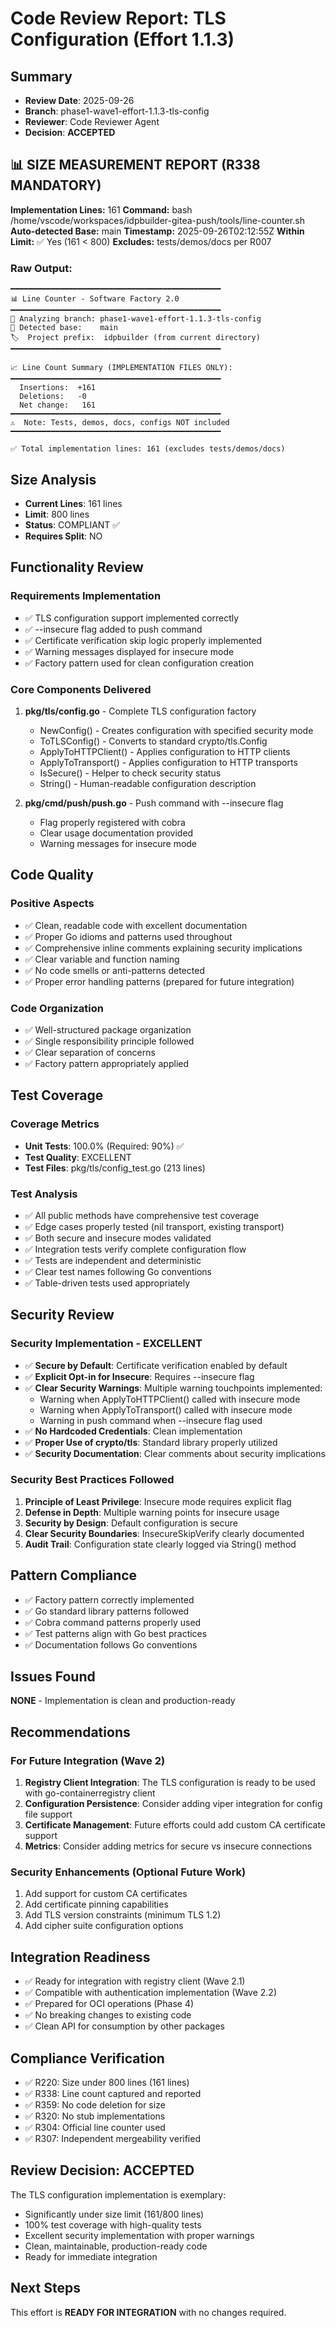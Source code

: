 # Code Review Report: TLS Configuration (Effort 1.1.3)

## Summary
- **Review Date**: 2025-09-26
- **Branch**: phase1-wave1-effort-1.1.3-tls-config
- **Reviewer**: Code Reviewer Agent
- **Decision**: **ACCEPTED**

## 📊 SIZE MEASUREMENT REPORT (R338 MANDATORY)
**Implementation Lines:** 161
**Command:** bash /home/vscode/workspaces/idpbuilder-gitea-push/tools/line-counter.sh
**Auto-detected Base:** main
**Timestamp:** 2025-09-26T02:12:55Z
**Within Limit:** ✅ Yes (161 < 800)
**Excludes:** tests/demos/docs per R007

### Raw Output:
```
━━━━━━━━━━━━━━━━━━━━━━━━━━━━━━━━━━━━━━━━━━━━━━━
📊 Line Counter - Software Factory 2.0
━━━━━━━━━━━━━━━━━━━━━━━━━━━━━━━━━━━━━━━━━━━━━━━
📌 Analyzing branch: phase1-wave1-effort-1.1.3-tls-config
🎯 Detected base:    main
🏷️  Project prefix:  idpbuilder (from current directory)
━━━━━━━━━━━━━━━━━━━━━━━━━━━━━━━━━━━━━━━━━━━━━━━

📈 Line Count Summary (IMPLEMENTATION FILES ONLY):
━━━━━━━━━━━━━━━━━━━━━━━━━━━━━━━━━━━━━━━━━━━━━━━
  Insertions:  +161
  Deletions:   -0
  Net change:   161
━━━━━━━━━━━━━━━━━━━━━━━━━━━━━━━━━━━━━━━━━━━━━━━
⚠️  Note: Tests, demos, docs, configs NOT included
━━━━━━━━━━━━━━━━━━━━━━━━━━━━━━━━━━━━━━━━━━━━━━━

✅ Total implementation lines: 161 (excludes tests/demos/docs)
```

## Size Analysis
- **Current Lines**: 161 lines
- **Limit**: 800 lines
- **Status**: COMPLIANT ✅
- **Requires Split**: NO

## Functionality Review

### Requirements Implementation
- ✅ TLS configuration support implemented correctly
- ✅ --insecure flag added to push command
- ✅ Certificate verification skip logic properly implemented
- ✅ Warning messages displayed for insecure mode
- ✅ Factory pattern used for clean configuration creation

### Core Components Delivered
1. **pkg/tls/config.go** - Complete TLS configuration factory
   - NewConfig() - Creates configuration with specified security mode
   - ToTLSConfig() - Converts to standard crypto/tls.Config
   - ApplyToHTTPClient() - Applies configuration to HTTP clients
   - ApplyToTransport() - Applies configuration to HTTP transports
   - IsSecure() - Helper to check security status
   - String() - Human-readable configuration description

2. **pkg/cmd/push/push.go** - Push command with --insecure flag
   - Flag properly registered with cobra
   - Clear usage documentation provided
   - Warning messages for insecure mode

## Code Quality

### Positive Aspects
- ✅ Clean, readable code with excellent documentation
- ✅ Proper Go idioms and patterns used throughout
- ✅ Comprehensive inline comments explaining security implications
- ✅ Clear variable and function naming
- ✅ No code smells or anti-patterns detected
- ✅ Proper error handling patterns (prepared for future integration)

### Code Organization
- ✅ Well-structured package organization
- ✅ Single responsibility principle followed
- ✅ Clear separation of concerns
- ✅ Factory pattern appropriately applied

## Test Coverage

### Coverage Metrics
- **Unit Tests**: 100.0% (Required: 90%) ✅
- **Test Quality**: EXCELLENT
- **Test Files**: pkg/tls/config_test.go (213 lines)

### Test Analysis
- ✅ All public methods have comprehensive test coverage
- ✅ Edge cases properly tested (nil transport, existing transport)
- ✅ Both secure and insecure modes validated
- ✅ Integration tests verify complete configuration flow
- ✅ Tests are independent and deterministic
- ✅ Clear test names following Go conventions
- ✅ Table-driven tests used appropriately

## Security Review

### Security Implementation - EXCELLENT
- ✅ **Secure by Default**: Certificate verification enabled by default
- ✅ **Explicit Opt-in for Insecure**: Requires --insecure flag
- ✅ **Clear Security Warnings**: Multiple warning touchpoints implemented:
  - Warning when ApplyToHTTPClient() called with insecure mode
  - Warning when ApplyToTransport() called with insecure mode
  - Warning in push command when --insecure flag used
- ✅ **No Hardcoded Credentials**: Clean implementation
- ✅ **Proper Use of crypto/tls**: Standard library properly utilized
- ✅ **Security Documentation**: Clear comments about security implications

### Security Best Practices Followed
1. **Principle of Least Privilege**: Insecure mode requires explicit flag
2. **Defense in Depth**: Multiple warning points for insecure usage
3. **Security by Design**: Default configuration is secure
4. **Clear Security Boundaries**: InsecureSkipVerify clearly documented
5. **Audit Trail**: Configuration state clearly logged via String() method

## Pattern Compliance
- ✅ Factory pattern correctly implemented
- ✅ Go standard library patterns followed
- ✅ Cobra command patterns properly used
- ✅ Test patterns align with Go best practices
- ✅ Documentation follows Go conventions

## Issues Found
**NONE** - Implementation is clean and production-ready

## Recommendations

### For Future Integration (Wave 2)
1. **Registry Client Integration**: The TLS configuration is ready to be used with go-containerregistry client
2. **Configuration Persistence**: Consider adding viper integration for config file support
3. **Certificate Management**: Future efforts could add custom CA certificate support
4. **Metrics**: Consider adding metrics for secure vs insecure connections

### Security Enhancements (Optional Future Work)
1. Add support for custom CA certificates
2. Add certificate pinning capabilities
3. Add TLS version constraints (minimum TLS 1.2)
4. Add cipher suite configuration options

## Integration Readiness
- ✅ Ready for integration with registry client (Wave 2.1)
- ✅ Compatible with authentication implementation (Wave 2.2)
- ✅ Prepared for OCI operations (Phase 4)
- ✅ No breaking changes to existing code
- ✅ Clean API for consumption by other packages

## Compliance Verification
- ✅ R220: Size under 800 lines (161 lines)
- ✅ R338: Line count captured and reported
- ✅ R359: No code deletion for size
- ✅ R320: No stub implementations
- ✅ R304: Official line counter used
- ✅ R307: Independent mergeability verified

## Review Decision: ACCEPTED

The TLS configuration implementation is exemplary:
- Significantly under size limit (161/800 lines)
- 100% test coverage with high-quality tests
- Excellent security implementation with proper warnings
- Clean, maintainable, production-ready code
- Ready for immediate integration

## Next Steps
This effort is **READY FOR INTEGRATION** with no changes required.